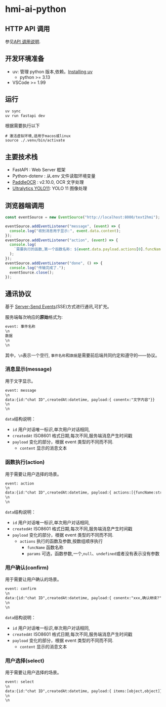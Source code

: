 # hmi-ai-python

## HTTP API 调用

参见[API 调用说明](./docs/README.md).

## 开发环境准备

- uv: 管理 python 版本,依赖。[Installing uv](https://docs.astral.sh/uv/getting-started/installation/)
  - python >= 3.13
- VSCode >= 1.99

## 运行

```sh
uv sync
uv run fastapi dev
```

根据需要执行以下

```shell
# 激活虚拟环境,适用于macos或linux
source ./.venv/bin/activate
```

## 主要技术栈

- FastAPI : Web Server 框架
- Python-dotenv : 从.env 文件读取环境变量
- [PaddleOCR](https://paddlepaddle.github.io/PaddleOCR/v2.10.0/index.html) : v2.10.0, OCR 文字处理
- [Ultralytics YOLO11](https://docs.ultralytics.com/zh/): YOLO 11 图像处理

## 浏览器端调用

```javascript
const eventSource = new EventSource("http://localhost:8000/text2hmi");

eventSource.addEventListener("message", (event) => {
  console.log("收到消息用于显示:", event.data.content);
});
eventSource.addEventListener("action", (event) => {
  console.log(
    `需要执行的函数,第一个函数名称: ${event.data.payload.actions[0].funcName} , 参数: ${event.data.payload.actions[0].params}`
  );
});
eventSource.addEventListener("done", () => {
  console.log("传输完成了.");
  eventSource.close();
});
```

## 通讯协议

基于 [Server-Send Events](https://developer.mozilla.org/zh-CN/docs/Web/API/Server-sent_events/Using_server-sent_events)(SSE)方式进行通讯,可扩充。

服务端每次响应的**原始**格式为:

```txt
event: 事件名称
\n
数据
\n
\n
```

其中，`\n`表示一个空行, `事件名称`和`数据`是需要前后端共同约定和遵守的——协议。

### 消息显示(message)

用于文字显示。

```txt
event: message
\n
data:{id:"chat ID",createdAt:datetime, payload:{ conentx:"文字内容"}}
\n
\n
```

`data`结构说明：

- `id` 用户对话唯一标识,单次用户对话相同,
- `createdAt` ISO8601 格式日期,每次不同,服务端消息产生时间戳
- `payload` 变化的部分，根据 event 类型的不同而不同.
  - `content` 显示的消息文本

### 函数执行(action)

用于需要让用户选择的场景。

```txt
event: action
\n
data:{id:"chat ID",createdAt:datetime, payload:{ actions:[{funcName:str, params: object }]  }}
\n
\n
```

`data`结构说明：

- `id` 用户对话唯一标识,单次用户对话相同,
- `createdAt` ISO8601 格式日期,每次不同,服务端消息产生时间戳
- `payload` 变化的部分，根据 event 类型的不同而不同.
  - `actions` 执行的函数及参数,按数组顺序执行
    - `funcName` 函数名称
    - `params` 可选，函数参数,一个,`null`、`undefined`或者没有表示没有参数

### 用户确认(confirm)

用于需要让用户确认的场景。

```txt
event: confirm
\n
data:{id:"chat ID",createdAt:datetime, payload:{ conentx:"xxx,确认继续?"}}
\n
\n
```

`data`结构说明：

- `id` 用户对话唯一标识,单次用户对话相同,
- `createdAt` ISO8601 格式日期,每次不同,服务端消息产生时间戳
- `payload` 变化的部分，根据 event 类型的不同而不同.
  - `content` 显示的消息文本

### 用户选择(select)

用于需要让用户选择的场景。

```txt
event: select
\n
data:{id:"chat ID",createdAt:datetime, payload:{ items:[object,object]}}
\n
\n
```
